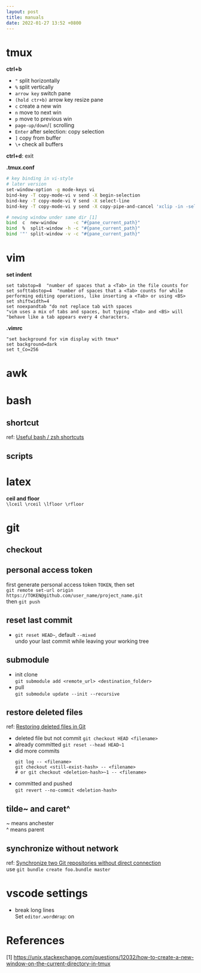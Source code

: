 ```yaml
---
layout: post
title: manuals
date: 2022-01-27 13:52 +0800
---
```


# tmux

**ctrl+b**  
- `"`  split horizontally
- `%`  split vertically
- `arrow key`  switch pane
- `(hold ctr+b)` arrow key  resize pane
- `c`  create a new win
- `n`  move to next win
- `p`  move to previous win
- `page-up/down`/`[`  scrolling
- `Enter` after selection: copy selection
- `]`  copy from buffer
- `\+`  check all buffers  

**ctrl+d**:  exit  

**.tmux.conf**  
```bash  
# key binding in vi-style
# later version
set-window-option -g mode-keys vi
bind-key -T copy-mode-vi v send -X begin-selection
bind-key -T copy-mode-vi V send -X select-line
bind-key -T copy-mode-vi y send -X copy-pipe-and-cancel 'xclip -in -selection clipboard'

# newing window under same dir [1]
bind  c  new-window      -c "#{pane_current_path}"
bind  %  split-window -h -c "#{pane_current_path}"
bind '"' split-window -v -c "#{pane_current_path}"
```


# vim
**set indent**  
```vim
set tabstop=8  "number of spaces that a <Tab> in the file counts for
set softtabstop=4  "number of spaces that a <Tab> counts for while performing editing operations, like inserting a <Tab> or using <BS>
set shiftwidth=4 
set noexpandtab "do not replace tab with spaces
"vim uses a mix of tabs and spaces, but typing <Tab> and <BS> will
"behave like a tab appears every 4 characters.
```
**.vimrc**
```vim
"set background for vim display with tmux*
set background=dark
set t_Co=256
```


# awk


# bash
## shortcut
ref: [Useful bash / zsh shortcuts](https://github.com/fliptheweb/bash-shortcuts-cheat-sheet/)

## scripts

# latex
**ceil and floor**  
`\lceil \rceil \lfloor \rfloor`


# git
## checkout

## personal access token
first generate personal access token `TOKEN`, then set  
`git remote set-url origin https://TOKEN@github.com/user_name/project_name.git`  
then `git push`  

## reset last commit
- `git reset HEAD~`, default `--mixed`   
  undo your last commit while leaving your working tree  

## submodule 
- init clone  
  `git submodule add <remote_url> <destination_folder>`  
- pull  
  `git submodule update --init --recursive`

## restore deleted files
ref: [Restoring deleted files in Git](https://www.git-tower.com/learn/git/faq/restoring-deleted-files)
- deleted file but not commit
  `git checkout HEAD <filename>`
- already committed
  `git reset --head HEAD~1`
- did more commits
  ``` 
  git log -- <filename>
  git checkout <still-exist-hash> -- <filename>
  # or git checkout <deletion-hash>~1 -- <filename>
  ```
- committed and pushed  
  `git revert --no-commit <deletion-hash>`  

## tilde~ and caret^
~ means anchester  
^ means parent  

## synchronize without network
ref: [Synchronize two Git repositories without direct connection](https://stackoverflow.com/questions/55971038/synchronize-two-git-repositories-without-direct-connection)  
use `git bundle create foo.bundle master`

# vscode settings
- break long lines  
  Set `editor.wordWrap`: on



# References
[1] https://unix.stackexchange.com/questions/12032/how-to-create-a-new-window-on-the-current-directory-in-tmux

